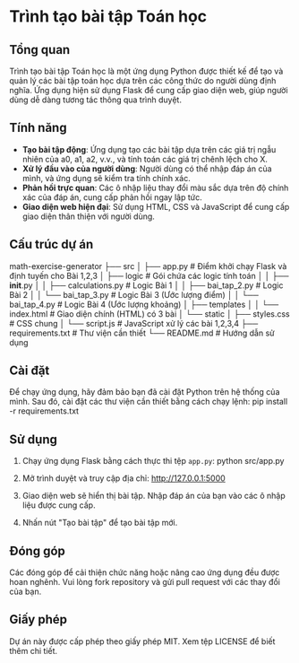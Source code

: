 # Trình tạo bài tập Toán học

## Tổng quan

Trình tạo bài tập Toán học là một ứng dụng Python được thiết kế để tạo và quản lý các bài tập toán học dựa trên các công thức do người dùng định nghĩa. Ứng dụng hiện sử dụng Flask để cung cấp giao diện web, giúp người dùng dễ dàng tương tác thông qua trình duyệt.

## Tính năng

- **Tạo bài tập động**: Ứng dụng tạo các bài tập dựa trên các giá trị ngẫu nhiên của a0, a1, a2, v.v., và tính toán các giá trị chênh lệch cho X.
- **Xử lý đầu vào của người dùng**: Người dùng có thể nhập đáp án của mình, và ứng dụng sẽ kiểm tra tính chính xác.
- **Phản hồi trực quan**: Các ô nhập liệu thay đổi màu sắc dựa trên độ chính xác của đáp án, cung cấp phản hồi ngay lập tức.
- **Giao diện web hiện đại**: Sử dụng HTML, CSS và JavaScript để cung cấp giao diện thân thiện với người dùng.

## Cấu trúc dự án

math-exercise-generator
├── src
│ ├── app.py # Điểm khởi chạy Flask và định tuyến cho Bài 1,2,3
│ ├── logic # Gói chứa các logic tính toán
│ │ ├── **init**.py
│ │ ├── calculations.py # Logic Bài 1
│ │ ├── bai_tap_2.py # Logic Bài 2
│ │ └── bai_tap_3.py # Logic Bài 3 (Ước lượng điểm)
│ │ └── bai_tap_4.py # Logic Bài 4 (Ước lượng khoảng)
│ ├── templates
│ │ └── index.html # Giao diện chính (HTML) có 3 bài
│ └── static
│ ├── styles.css # CSS chung
│ └── script.js # JavaScript xử lý các bài 1,2,3,4
├── requirements.txt # Thư viện cần thiết
└── README.md # Hướng dẫn sử dụng

## Cài đặt

Để chạy ứng dụng, hãy đảm bảo bạn đã cài đặt Python trên hệ thống của mình. Sau đó, cài đặt các thư viện cần thiết bằng cách chạy lệnh:
pip install -r requirements.txt

## Sử dụng

1. Chạy ứng dụng Flask bằng cách thực thi tệp `app.py`:
   python src/app.py

2. Mở trình duyệt và truy cập địa chỉ:
   http://127.0.0.1:5000

3. Giao diện web sẽ hiển thị bài tập. Nhập đáp án của bạn vào các ô nhập liệu được cung cấp.

4. Nhấn nút "Tạo bài tập" để tạo bài tập mới.

## Đóng góp

Các đóng góp để cải thiện chức năng hoặc nâng cao ứng dụng đều được hoan nghênh. Vui lòng fork repository và gửi pull request với các thay đổi của bạn.

## Giấy phép

Dự án này được cấp phép theo giấy phép MIT. Xem tệp LICENSE để biết thêm chi tiết.
